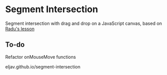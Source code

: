 # Segment Intersection
Segment intersection with drag and drop on a JavaScript canvas, based on [Radu's lesson](https://www.youtube.com/watch?v=fHOLQJo0FjQ)

## To-do
Refactor onMouseMove functions

eljav.github.io/segment-intersection
